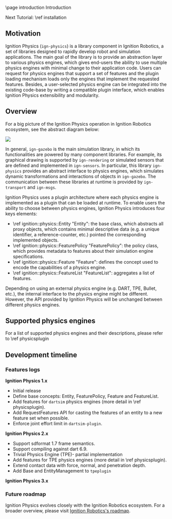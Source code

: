 \page introduction Introduction

Next Tutorial: \ref installation

## Motivation

Ignition Physics (`ign-physics`) is a library component in Ignition Robotics, a set of libraries designed to rapidly develop robot and simulation applications.
The main goal of the library is to provide an abstraction layer to various physics engines, which gives end-users the ability to use multiple physics engines with minimal change to their application code.
Users can request for physics engines that support a set of features and the plugin loading mechanism loads only the engines that implement the requested features.
Besides, a user-selected physics engine can be integrated into the existing code-base by writing a compatible plugin interface, which enables Ignition Physics extensibility and modularity.  

## Overview

For a big picture of the Ignition Physics operation in Ignition Robotics ecosystem, see the abstract diagram below:

<img src="https://user-images.githubusercontent.com/18066876/94050480-9dc54000-fdd6-11ea-92e7-832dcdf4caba.png"/>

In general, `ign-gazebo` is the main simulation library, in which its functionalities are powered by many component libraries.
For example, its graphical drawing is supported by `ign-rendering` or simulated sensors that are defined and implemented in `ign-sensors`.
In particular, this library `ign-physics` provides an abstract interface to physics engines, which simulates dynamic transformations and interactions of objects in `ign-gazebo`.
The communication between these libraries at runtime is provided by `ign-transport` and `ign-msgs`.

Ignition Physics uses a plugin architecture where each physics engine is implemented as a plugin that can be loaded at runtime.
To enable users the ability to choose between physics engines, Ignition Physics introduces four keys elements:

- \ref ignition::physics::Entity "Entity": the base class, which abstracts all proxy objects, which contains minimal descriptive data (e.g. a unique identifier, a reference-counter, etc.) pointed the corresponding implemented objects.
- \ref ignition::physics::FeaturePolicy "FeaturePolicy": the policy class, which provides metadata to features about their simulation engine specifications.
- \ref ignition::physics::Feature "Feature": defines the concept used to encode the capabilities of a physics engine.
- \ref ignition::physics::FeatureList "FeatureList": aggregates a list of features.

Depending on using an external physics engine (e.g. DART, TPE, Bullet, etc.), the internal interface to the physics engine might be different.
However, the API provided by Ignition Physics will be unchanged between different physics engines.

## Supported physics engines

For a list of supported physics engines and their descriptions, please refer to \ref physicsplugin

## Development timeline

### Features logs

**Ignition Physics 1.x**
- Initial release
- Define base concepts: Entity, FeaturePolicy, Feature and FeatureList.
- Add features for `dartsim` physics engines (more detail in \ref physicsplugin).
- Add RequestFeatures API for casting the features of an entity to a new feature set when possible.
- Enforce joint effort limit in `dartsim-plugin`.

**Ignition Physics 2.x**
- Support sdformat 1.7 frame semantics.
- Support compiling against dart 6.9.
- Trivial Physics Engine (TPE)- partial implementation
- Add features for TPE physics engines (more detail in \ref physicsplugin).
- Extend contact data with force, normal, and penetration depth.
- Add Base and EntityManagement to `tpeplugin`

**Ignition Physics 3.x**

### Future roadmap

Ignition Physics evolves closely with the Ignition Robotics ecosystem.
For a broader overview, please visit [Ignition Robotics's roadmap](https://ignitionrobotics.org/about).
